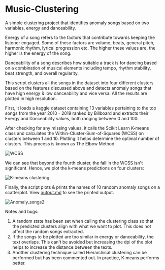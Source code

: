 # Music-Clustering

A simple clustering project that identifies anomaly songs based on two variables, energy and danceability. 

Energy of a song refers to the factors that contribute towards keeping the listener engaged. Some of these factors are volume, beats, general pitch, harmonic rhythm, lyrical progression etc. The higher these values are, the higher is the energy of the song.

Danceability of a song describes how suitable a track is for dancing based on a combination of musical elements including tempo, rhythm stability, beat strength, and overall regularity.

This script clusters all the songs in the dataset into four different clusters based on the features discussed above and detects anomaly songs that have high energy & low danceability and vice versa. All the results are plotted in high resolution. 

First, it loads a kaggle dataset containing 13 variables pertaining to the top songs from the year 2010 - 2019 ranked by Billboard and extracts their Energy and Danceability values, both ranging between 0 and 100.

After checking for any missing values, it calls the Scikit Learn K-means class and calculates the Within-Cluster-Sum-of-Squares (WCSS) on clusters between 1 and 10. Plotting it helps determine the optimal number of clusters. This process is known as The Elbow Method:


![WCSS](https://user-images.githubusercontent.com/64068083/101480925-5df40a80-397a-11eb-8787-ba5eb1362e42.png)


We can see that beyond the fourth cluster, the fall in the WCSS isn't significant. Hence, we plot the k-means predictions on four clusters:


![K-means clustering](https://user-images.githubusercontent.com/64068083/101481312-f8544e00-397a-11eb-80b9-40e352ac9e0f.png)


Finally, the script plots & prints the names of 10 random anomaly songs on a scatterplot. View [output.md](output.md) to see the printed output.


![Anomaly_songs2](https://user-images.githubusercontent.com/64068083/101482443-bfb57400-397c-11eb-8370-157710c5fbbd.png)


Notes and bugs:

1) A random state has been set when calling the clustering class so that the predicted clusters align with what we want to plot. This does not affect the random songs extracted.
2) If the songs to be plotted are too similar in energy or danceability, the text overlaps. This can't be avoided but increasing the dpi of the plot helps to increase the distance between the texts.
3) Another clustering technique called Hierarchical clustering can be performed but has been commented out. In practice, K-means performs better.
